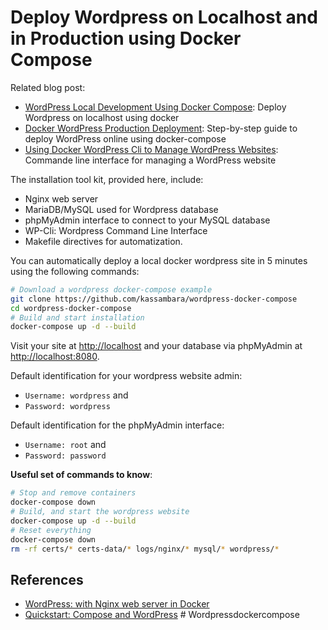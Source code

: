 
<!-- README.md is generated from README.Rmd. Please edit that file -->

# Deploy Wordpress on Localhost and in Production using Docker Compose

Related blog post:

  - [WordPress Local Development Using Docker
    Compose](https://www.datanovia.com/en/lessons/wordpress-local-development-using-docker-compose/):
    Deploy Wordpress on localhost using docker
  - [Docker WordPress Production
    Deployment](https://www.datanovia.com/en/lessons/docker-wordpress-production-deployment/):
    Step-by-step guide to deploy WordPress online using docker-compose
  - [Using Docker WordPress Cli to Manage WordPress
    Websites](https://www.datanovia.com/en/lessons/using-docker-wordpress-cli-to-manage-wordpress-websites/):
    Commande line interface for managing a WordPress website

The installation tool kit, provided here, include:

  - Nginx web server
  - MariaDB/MySQL used for Wordpress database
  - phpMyAdmin interface to connect to your MySQL database
  - WP-Cli: Wordpress Command Line Interface
  - Makefile directives for automatization.

You can automatically deploy a local docker wordpress site in 5 minutes
using the following commands:

``` bash
# Download a wordpress docker-compose example
git clone https://github.com/kassambara/wordpress-docker-compose
cd wordpress-docker-compose
# Build and start installation
docker-compose up -d --build
```

Visit your site at <http://localhost> and your database via phpMyAdmin
at <http://localhost:8080>.

Default identification for your wordpress website admin:

  - `Username: wordpress` and
  - `Password: wordpress`

Default identification for the phpMyAdmin interface:

  - `Username: root` and
  - `Password: password`

**Useful set of commands to know**:

``` bash
# Stop and remove containers
docker-compose down
# Build, and start the wordpress website
docker-compose up -d --build
# Reset everything
docker-compose down
rm -rf certs/* certs-data/* logs/nginx/* mysql/* wordpress/*
```

## References

  - [WordPress: with Nginx web server in
    Docker](https://github.com/mjstealey/wordpress-nginx-docker)
  - [Quickstart: Compose and
    WordPress](https://docs.docker.com/compose/wordpress/)
#   W o r d p r e s s d o c k e r c o m p o s e  
 